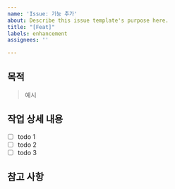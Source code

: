```yaml
---
name: 'Issue: 기능 추가'
about: Describe this issue template's purpose here.
title: "[Feat]"
labels: enhancement
assignees: ''

---
```


## 목적

<!-- 이슈의 목적을 작성해주세요. -->
> 예시

## 작업 상세 내용

- [ ] todo 1
- [ ] todo 2
- [ ] todo 3

## 참고 사항